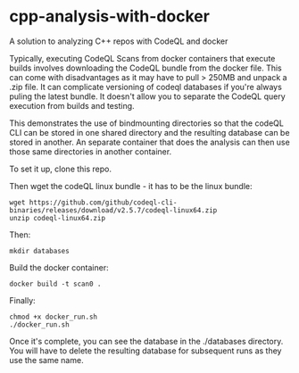 # cpp-analysis-with-docker
A solution to analyzing C++ repos with CodeQL and docker

Typically, executing CodeQL Scans from docker containers that execute builds involves downloading the CodeQL bundle from the docker file.  This can come with disadvantages as it may have to pull > 250MB and unpack a .zip file.  It can complicate versioning of codeql databases if you're always puling the latest bundle.  It doesn't allow you to separate the CodeQL query execution from builds and testing.  

This demonstrates the use of bindmounting directories so that the codeQL CLI can be stored in one shared directory and the resulting database can be stored in another.  An separate container that does the analysis can then use those same directories in another container.  

To set it up, clone this repo.

Then wget the codeQL linux bundle - it has to be the linux bundle:
```
wget https://github.com/github/codeql-cli-binaries/releases/download/v2.5.7/codeql-linux64.zip
unzip codeql-linux64.zip
```


Then:
```
mkdir databases
```

Build the docker container:
```
docker build -t scan0 .
```

Finally:
```
chmod +x docker_run.sh
./docker_run.sh
```

Once it's complete, you can see the database in the ./databases directory.
You will have to delete the resulting database for subsequent runs as they use the same name.

